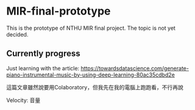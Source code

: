 # MIR-final-prototype
This is the prototype of NTHU MIR final project. The topic is not yet decided.

## Currently progress

Just learning with the article:
https://towardsdatascience.com/generate-piano-instrumental-music-by-using-deep-learning-80ac35cdbd2e

這篇文章雖然說要用Colaboratory，但我先在我的電腦上跑跑看，不行再說

Velocity: 音量



